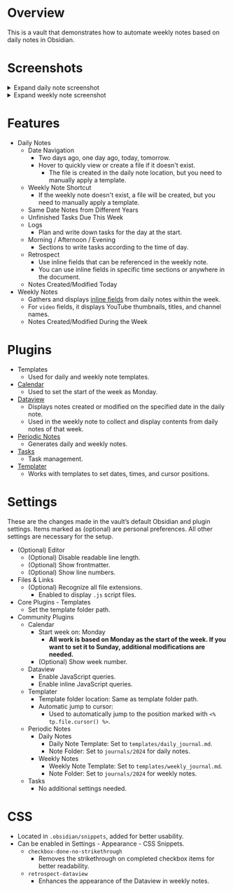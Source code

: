 # Overview

This is a vault that demonstrates how to automate weekly notes based on daily notes in Obsidian.

# Screenshots

<details>
  <summary>Expand daily note screenshot</summary>
  <img width=800 src="https://github.com/user-attachments/assets/7900a746-ab39-4d57-b6f3-55b5fc955954"/>
</details>
<details>
  <summary>Expand weekly note screenshot</summary>
  <img width=800 src="https://github.com/user-attachments/assets/f0fe67a5-6755-48ff-9f89-7083367cef8e"/>
</details>

# Features

- Daily Notes
    - Date Navigation
        - Two days ago, one day ago, today, tomorrow.
        - Hover to quickly view or create a file if it doesn't exist.
            - The file is created in the daily note location, but you need to manually apply a template.
    - Weekly Note Shortcut
        - If the weekly note doesn't exist, a file will be created, but you need to manually apply a template.
    - Same Date Notes from Different Years
    - Unfinished Tasks Due This Week
    - Logs
        - Plan and write down tasks for the day at the start.
    - Morning / Afternoon / Evening
        - Sections to write tasks according to the time of day.
    - Retrospect
        - Use inline fields that can be referenced in the weekly note.
        - You can use inline fields in specific time sections or anywhere in the document.
    - Notes Created/Modified Today
- Weekly Notes
    - Gathers and displays [inline fields](https://blacksmithgu.github.io/obsidian-dataview/annotation/add-metadata/#inline-fields) from daily notes within the week.
    - For `video` fields, it displays YouTube thumbnails, titles, and channel names.
    - Notes Created/Modified During the Week

# Plugins

- Templates
    - Used for daily and weekly note templates.
- [Calendar](https://github.com/liamcain/obsidian-calendar-plugin)
    - Used to set the start of the week as Monday.
- [Dataview](https://github.com/blacksmithgu/obsidian-dataview)
    - Displays notes created or modified on the specified date in the daily note.
    - Used in the weekly note to collect and display contents from daily notes of that week.
- [Periodic Notes](https://github.com/liamcain/obsidian-periodic-notes)
    - Generates daily and weekly notes.
- [Tasks](https://github.com/obsidian-tasks-group/obsidian-tasks)
    - Task management.
- [Templater](https://github.com/SilentVoid13/Templater)
    - Works with templates to set dates, times, and cursor positions.

# Settings

These are the changes made in the vault’s default Obsidian and plugin settings. Items marked as (optional) are personal preferences. All other settings are necessary for the setup.

- (Optional) Editor
    - (Optional) Disable readable line length.
    - (Optional) Show frontmatter.
    - (Optional) Show line numbers.
- Files & Links
    - (Optional) Recognize all file extensions.
        - Enabled to display `.js` script files.
- Core Plugins - Templates
    - Set the template folder path.
- Community Plugins
    - Calendar
        - Start week on: Monday
            - **All work is based on Monday as the start of the week. If you want to set it to Sunday, additional modifications are needed.**
        - (Optional) Show week number.
    - Dataview
        - Enable JavaScript queries.
        - Enable inline JavaScript queries.
    - Templater
        - Template folder location: Same as template folder path.
        - Automatic jump to cursor:
            - Used to automatically jump to the position marked with `<% tp.file.cursor() %>`.
    - Periodic Notes
        - Daily Notes
            - Daily Note Template: Set to `templates/daily_journal.md`.
            - Note Folder: Set to `journals/2024` for daily notes.
        - Weekly Notes
            - Weekly Note Template: Set to `templates/weekly_journal.md`.
            - Note Folder: Set to `journals/2024` for weekly notes.
    - Tasks
        - No additional settings needed.

# CSS

- Located in `.obsidian/snippets`, added for better usability.
- Can be enabled in Settings - Appearance - CSS Snippets.
    - `checkbox-done-no-strikethrough`
        - Removes the strikethrough on completed checkbox items for better readability.
    - `retrospect-dataview`
        - Enhances the appearance of the Dataview in weekly notes.
